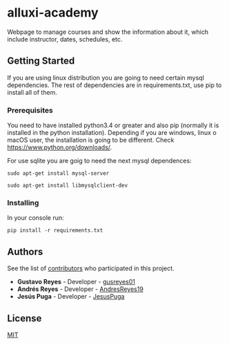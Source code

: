 # alluxi-academy

Webpage to manage courses and show the information about it, which include instructor, dates, schedules, etc.

## Getting Started

If you are using linux distribution you are going to need certain mysql dependencies. The rest of dependencies are in requirements.txt, use pip to install all of them.

### Prerequisites

You need to have installed python3.4 or greater and also pip (normally it is installed in the python installation). Depending if you are windows, linux o macOS user, the installation is going to be different. Check https://www.python.org/downloads/.

For use sqlite you are goig to need the next mysql dependences:

```
sudo apt-get install mysql-server
```
```
sudo apt-get install libmysqlclient-dev
```

### Installing

In your console run:

```
pip install -r requirements.txt
```

## Authors

See the list of [contributors](https://github.com/gusreyes01/alluxi-academy/graphs/contributors) who participated in this project.
- **Gustavo Reyes** - Developer - [gusreyes01](https://github.com/gusreyes01)
- **Andrés Reyes** - Developer - [AndresReyes19](https://github.com/AndresReyes19)
- **Jesús Puga** - Developer - [JesusPuga](https://github.com/JesusPuga)

## License
[MIT](https://choosealicense.com/licenses/mit/)

